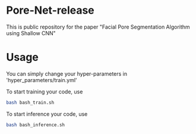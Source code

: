 # Pore-Net-release
This is public repository for the paper "Facial Pore Segmentation Algorithm using Shallow CNN"

# Usage
You can simply change your hyper-parameters in 'hyper_parameters/train.yml' 

To start training your code, use
```bash
bash bash_train.sh
```

To start inference your code, use
```bash
bash bash_inference.sh
```
